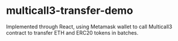 # multicall3-transfer-demo
Implemented through React, using Metamask wallet to call Multicall3 contract to transfer ETH and ERC20 tokens in batches.
